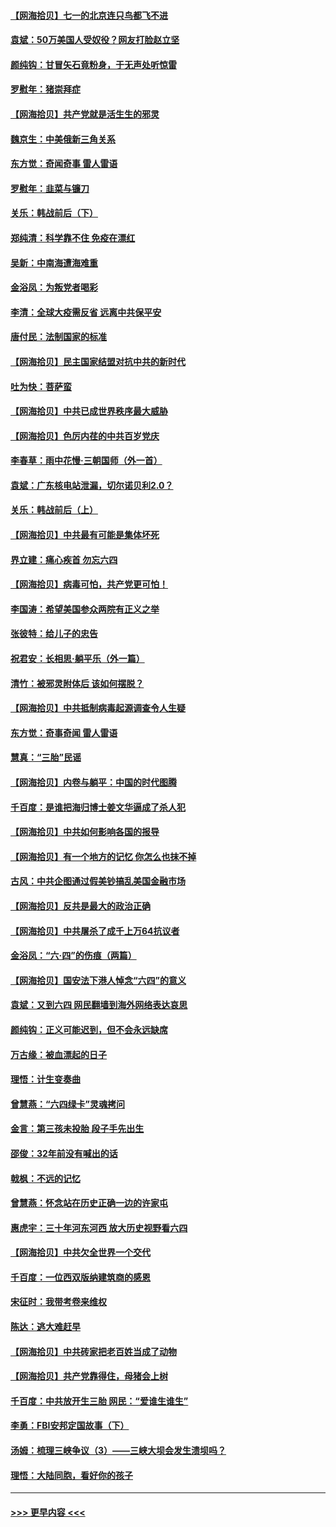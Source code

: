 #### [【网海拾贝】七一的北京连只鸟都飞不进](../pages/nsc993/n13041377.md?t=06231902) 
#### [袁斌：50万美国人受奴役？网友打脸赵立坚](../pages/nsc993/n13041330.md?t=06231902) 
#### [颜纯钩：甘冒矢石竟粉身，于无声处听惊雷](../pages/nsc993/n13041140.md?t=06231902) 
#### [罗慰年：猪崇拜症](../pages/nsc993/n13041071.md?t=06231902) 
#### [【网海拾贝】共产党就是活生生的邪灵](../pages/nsc993/n13036627.md?t=06231902) 
#### [魏京生：中美俄新三角关系](../pages/nsc993/n13035986.md?t=06231902) 
#### [东方觉：奇闻奇事 雷人雷语](../pages/nsc993/n13035878.md?t=06231902) 
#### [罗慰年：韭菜与镰刀](../pages/nsc993/n13034374.md?t=06231902) 
#### [关乐：韩战前后（下）](../pages/nsc993/n13034113.md?t=06231902) 
#### [郑纯清：科学靠不住 免疫在漂红](../pages/nsc993/n13034093.md?t=06231902) 
#### [吴新：中南海遭海难重](../pages/nsc993/n13034084.md?t=06231902) 
#### [金浴凤：为叛党者喝彩](../pages/nsc993/n13034058.md?t=06231902) 
#### [李清：全球大疫需反省 远离中共保平安](../pages/nsc993/n13033784.md?t=06231902) 
#### [唐付民：法制国家的标准](../pages/nsc993/n13032944.md?t=06231902) 
#### [【网海拾贝】民主国家结盟对抗中共的新时代](../pages/nsc993/n13031717.md?t=06231902) 
#### [吐为快：菩萨蛮](../pages/nsc993/n13030033.md?t=06231902) 
#### [【网海拾贝】中共已成世界秩序最大威胁](../pages/nsc993/n13028138.md?t=06231902) 
#### [【网海拾贝】色厉内荏的中共百岁党庆](../pages/nsc993/n13025582.md?t=06231902) 
#### [李春草：雨中花慢‧三朝国师（外一首）](../pages/nsc993/n13025567.md?t=06231902) 
#### [袁斌：广东核电站泄漏，切尔诺贝利2.0？](../pages/nsc993/n13025475.md?t=06231902) 
#### [关乐：韩战前后（上）](../pages/nsc993/n13025387.md?t=06231902) 
#### [【网海拾贝】中共最有可能是集体坏死](../pages/nsc993/n13023101.md?t=06231902) 
#### [界立建：痛心疾首 勿忘六四](../pages/nsc993/n13022339.md?t=06231902) 
#### [【网海拾贝】病毒可怕，共产党更可怕！](../pages/nsc993/n13020728.md?t=06231902) 
#### [李国涛：希望美国参众两院有正义之举](../pages/nsc993/n13020674.md?t=06231902) 
#### [张彼特：给儿子的忠告](../pages/nsc993/n13018934.md?t=06231902) 
#### [祝君安：长相思‧躺平乐（外一篇）](../pages/nsc993/n13018923.md?t=06231902) 
#### [清竹：被邪灵附体后 该如何摆脱？](../pages/nsc993/n13018877.md?t=06231902) 
#### [【网海拾贝】中共抵制病毒起源调查令人生疑](../pages/nsc993/n13017785.md?t=06231902) 
#### [东方觉：奇事奇闻 雷人雷语](../pages/nsc993/n13017577.md?t=06231902) 
#### [慧真：“三胎”民谣](../pages/nsc993/n13017394.md?t=06231902) 
#### [【网海拾贝】内卷与躺平：中国的时代图腾](../pages/nsc993/n13016128.md?t=06231902) 
#### [千百度：是谁把海归博士姜文华逼成了杀人犯](../pages/nsc993/n13015218.md?t=06231902) 
#### [【网海拾贝】中共如何影响各国的报导](../pages/nsc993/n13012599.md?t=06231902) 
#### [【网海拾贝】有一个地方的记忆 你怎么也抹不掉](../pages/nsc993/n13009802.md?t=06231902) 
#### [古风：中共企图通过假美钞搞乱美国金融市场](../pages/nsc993/n13009626.md?t=06231902) 
#### [【网海拾贝】反共是最大的政治正确](../pages/nsc993/n13007051.md?t=06231902) 
#### [【网海拾贝】中共屠杀了成千上万64抗议者](../pages/nsc993/n13002713.md?t=06231902) 
#### [金浴凤：“六·四”的伤痕（两篇）](../pages/nsc993/n13001719.md?t=06231902) 
#### [【网海拾贝】国安法下港人悼念“六四”的意义](../pages/nsc993/n13001039.md?t=06231902) 
#### [袁斌：又到六四 网民翻墙到海外网络表达哀思](../pages/nsc993/n13000995.md?t=06231902) 
#### [颜纯钩：正义可能迟到，但不会永远缺席](../pages/nsc993/n13000920.md?t=06231902) 
#### [万古缘：被血漂起的日子](../pages/nsc993/n13000914.md?t=06231902) 
#### [理悟：计生变奏曲](../pages/nsc993/n13000414.md?t=06231902) 
#### [曾慧燕：“六四绿卡”灵魂拷问](../pages/nsc993/n13000277.md?t=06231902) 
#### [金言：第三孩未投胎 段子手先出生](../pages/nsc993/n13000215.md?t=06231902) 
#### [邵俊：32年前没有喊出的话](../pages/nsc993/n13000181.md?t=06231902) 
#### [戟枫：不远的记忆](../pages/nsc993/n13000121.md?t=06231902) 
#### [曾慧燕：怀念站在历史正确一边的许家屯](../pages/nsc993/n13000073.md?t=06231902) 
#### [惠虎宇：三十年河东河西 放大历史视野看六四](../pages/nsc993/n13000018.md?t=06231902) 
#### [【网海拾贝】中共欠全世界一个交代](../pages/nsc993/n12998706.md?t=06231902) 
#### [千百度：一位西双版纳建筑商的感恩](../pages/nsc993/n12998487.md?t=06231902) 
#### [宋征时：我带考卷来维权](../pages/nsc993/n12994088.md?t=06231902) 
#### [陈达：逃大难赶早](../pages/nsc993/n12993569.md?t=06231902) 
#### [【网海拾贝】中共砖家把老百姓当成了动物](../pages/nsc993/n12993483.md?t=06231902) 
#### [【网海拾贝】共产党靠得住，母猪会上树](../pages/nsc993/n12990730.md?t=06231902) 
#### [千百度：中共放开生三胎 网民：“爱谁生谁生”](../pages/nsc993/n12990644.md?t=06231902) 
#### [李勇：FBI安邦定国故事（下）](../pages/nsc993/n12987854.md?t=06231902) 
#### [汤姆：梳理三峡争议（3）——三峡大坝会发生溃坝吗？](../pages/nsc993/n12989806.md?t=06231902) 
#### [理悟：大陆同胞，看好你的孩子](../pages/nsc993/n12989778.md?t=06231902) 

----
#### [ >>> 更早内容 <<< ](../indexes/nsc993-earlier.md)

